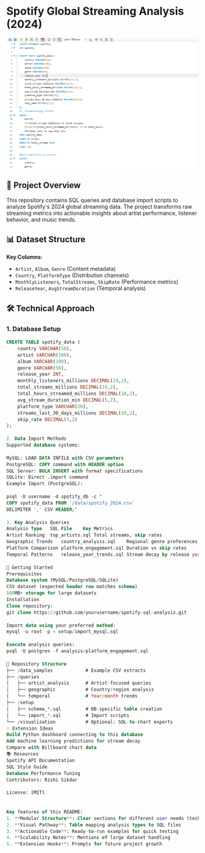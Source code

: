 # Spotify Global Streaming Analysis (2024)

![SQL Database Diagram](database_diagram.png)

## 🎯 Project Overview
This repository contains SQL queries and database import scripts to analyze Spotify's 2024 global streaming data. The project transforms raw streaming metrics into actionable insights about artist performance, listener behavior, and music trends.

## 📊 Dataset Structure
**Key Columns**:
- `Artist`, `Album`, `Genre` (Content metadata)
- `Country`, `PlatformType` (Distribution channels)
- `MonthlyListeners`, `TotalStreams`, `SkipRate` (Performance metrics)
- `ReleaseYear`, `AvgStreamDuration` (Temporal analysis)

## 🛠️ Technical Approach

### 1. Database Setup
```sql
CREATE TABLE spotify_data (
    country VARCHAR(50),
    artist VARCHAR(100),
    album VARCHAR(100),
    genre VARCHAR(50),
    release_year INT,
    monthly_listeners_millions DECIMAL(10,2),
    total_streams_millions DECIMAL(10,2),
    total_hours_streamed_millions DECIMAL(10,2),
    avg_stream_duration_min DECIMAL(5,2),
    platform_type VARCHAR(20),
    streams_last_30_days_millions DECIMAL(10,2),
    skip_rate DECIMAL(5,2)
);

2. Data Import Methods
Supported database systems:

MySQL: LOAD DATA INFILE with CSV parameters
PostgreSQL: COPY command with HEADER option
SQL Server: BULK INSERT with format specifications
SQLite: Direct .import command
Example Import (PostgreSQL):

psql -U username -d spotify_db -c "
COPY spotify_data FROM '/data/spotify_2024.csv' 
DELIMITER ',' CSV HEADER;"

3. Key Analysis Queries
Analysis Type	SQL File	Key Metrics
Artist Ranking	top_artists.sql	Total streams, skip rates
Geographic Trends	country_analysis.sql	Regional genre preferences
Platform Comparison	platform_engagement.sql	Duration vs skip rates
Temporal Patterns	release_year_trends.sql	Stream decay by release year

🚀 Getting Started
Prerequisites
Database system (MySQL/PostgreSQL/SQLite)
CSV dataset (expected header row matches schema)
500MB+ storage for large datasets
Installation
Clone repository:
git clone https://github.com/yourusername/spotify-sql-analysis.git

Import data using your preferred method:
mysql -u root -p < setup/import_mysql.sql

Execute analysis queries:
psql -U postgres -f analysis/platform_engagement.sql

📂 Repository Structure
├── /data_samples            # Example CSV extracts
├── /queries
│   ├── artist_analysis      # Artist-focused queries
│   ├── geographic           # Country/region analysis  
│   └── temporal             # Year/month trends
├── /setup
│   ├── schema_*.sql         # DB-specific table creation
│   └── import_*.sql         # Import scripts
└── /visualization           # Optional: SQL-to-chart exports
💡 Extension Ideas
Build Python dashboard connecting to this database
Add machine learning predictions for stream decay
Compare with Billboard chart data
📚 Resources
Spotify API Documentation
SQL Style Guide
Database Performance Tuning
Contributors: Rishi Sikdar

License: [MIT]


Key features of this README:
1. **Modular Structure**: Clear sections for different user needs (technical setup vs. business insights)
2. **Visual Pathway**: Table mapping analysis types to SQL files
3. **Actionable Code**: Ready-to-run examples for quick testing
4. **Scalability Notes**: Mentions of large dataset handling
5. **Extension Hooks**: Prompts for future project growth
